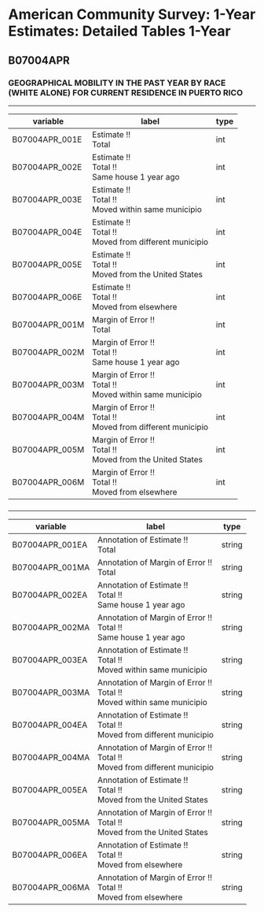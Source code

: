 # American Community Survey: 1-Year Estimates: Detailed Tables 1-Year

## B07004APR

### GEOGRAPHICAL MOBILITY IN THE PAST YEAR BY RACE (WHITE ALONE) FOR CURRENT RESIDENCE IN PUERTO RICO

___

| variable | label | type |
| ----- | ----- | ----- |
| B07004APR_001E | Estimate !!<br>Total | int |
| B07004APR_002E | Estimate !!<br>Total !!<br>Same house 1 year ago | int |
| B07004APR_003E | Estimate !!<br>Total !!<br>Moved within same municipio | int |
| B07004APR_004E | Estimate !!<br>Total !!<br>Moved from different municipio | int |
| B07004APR_005E | Estimate !!<br>Total !!<br>Moved from the United States | int |
| B07004APR_006E | Estimate !!<br>Total !!<br>Moved from elsewhere | int |
| B07004APR_001M | Margin of Error !!<br>Total | int |
| B07004APR_002M | Margin of Error !!<br>Total !!<br>Same house 1 year ago | int |
| B07004APR_003M | Margin of Error !!<br>Total !!<br>Moved within same municipio | int |
| B07004APR_004M | Margin of Error !!<br>Total !!<br>Moved from different municipio | int |
| B07004APR_005M | Margin of Error !!<br>Total !!<br>Moved from the United States | int |
| B07004APR_006M | Margin of Error !!<br>Total !!<br>Moved from elsewhere | int |
### 

___

| variable | label | type |
| ----- | ----- | ----- |
| B07004APR_001EA | Annotation of Estimate !!<br>Total | string |
| B07004APR_001MA | Annotation of Margin of Error !!<br>Total | string |
| B07004APR_002EA | Annotation of Estimate !!<br>Total !!<br>Same house 1 year ago | string |
| B07004APR_002MA | Annotation of Margin of Error !!<br>Total !!<br>Same house 1 year ago | string |
| B07004APR_003EA | Annotation of Estimate !!<br>Total !!<br>Moved within same municipio | string |
| B07004APR_003MA | Annotation of Margin of Error !!<br>Total !!<br>Moved within same municipio | string |
| B07004APR_004EA | Annotation of Estimate !!<br>Total !!<br>Moved from different municipio | string |
| B07004APR_004MA | Annotation of Margin of Error !!<br>Total !!<br>Moved from different municipio | string |
| B07004APR_005EA | Annotation of Estimate !!<br>Total !!<br>Moved from the United States | string |
| B07004APR_005MA | Annotation of Margin of Error !!<br>Total !!<br>Moved from the United States | string |
| B07004APR_006EA | Annotation of Estimate !!<br>Total !!<br>Moved from elsewhere | string |
| B07004APR_006MA | Annotation of Margin of Error !!<br>Total !!<br>Moved from elsewhere | string |

